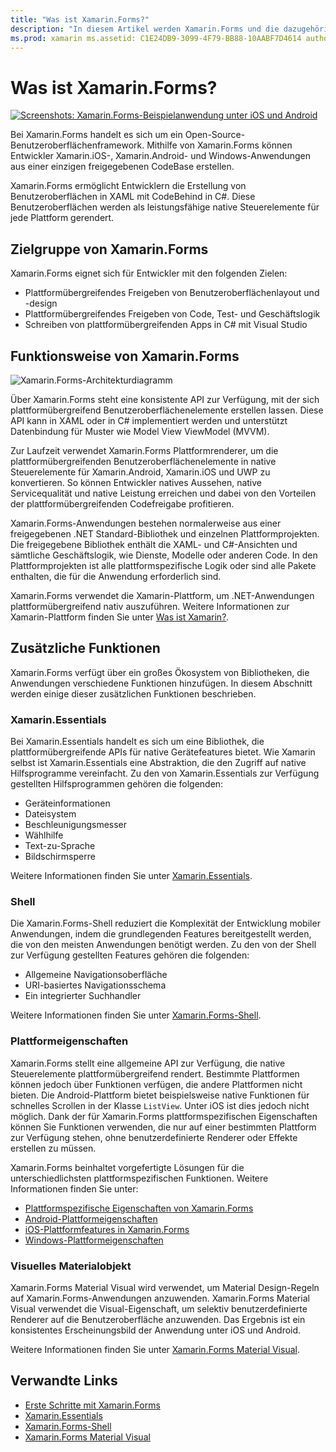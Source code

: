 ```yaml
---
title: "Was ist Xamarin.Forms?"
description: "In diesem Artikel werden Xamarin.Forms und die dazugehörigen Bibliotheken eingeführt."
ms.prod: xamarin ms.assetid: C1E24DB9-3099-4F79-BB88-10AABF7D4614 author: profexorgeek ms.author: jusjohns ms.date: 05/28/2020 no-loc: [Xamarin.Forms, Xamarin.Essentials]
---
```


# <a name="what-is-xamarinforms"></a>Was ist Xamarin.Forms?

[![Screenshots: Xamarin.Forms-Beispielanwendung unter iOS und Android](what-is-xamarin-forms-images/xamarin-forms-app-cropped.png)](what-is-xamarin-forms-images/xamarin-forms-app.png#lightbox)

Bei Xamarin.Forms handelt es sich um ein Open-Source-Benutzeroberflächenframework. Mithilfe von Xamarin.Forms können Entwickler Xamarin.iOS-, Xamarin.Android- und Windows-Anwendungen aus einer einzigen freigegebenen CodeBase erstellen.

Xamarin.Forms ermöglicht Entwicklern die Erstellung von Benutzeroberflächen in XAML mit CodeBehind in C#. Diese Benutzeroberflächen werden als leistungsfähige native Steuerelemente für jede Plattform gerendert.

## <a name="who-xamarinforms-is-for"></a>Zielgruppe von Xamarin.Forms

Xamarin.Forms eignet sich für Entwickler mit den folgenden Zielen:

- Plattformübergreifendes Freigeben von Benutzeroberflächenlayout und -design
- Plattformübergreifendes Freigeben von Code, Test- und Geschäftslogik
- Schreiben von plattformübergreifenden Apps in C# mit Visual Studio

## <a name="how-xamarinforms-works"></a>Funktionsweise von Xamarin.Forms

![Xamarin.Forms-Architekturdiagramm](what-is-xamarin-forms-images/xamarin-forms-architecture.png)

Über Xamarin.Forms steht eine konsistente API zur Verfügung, mit der sich plattformübergreifend Benutzeroberflächenelemente erstellen lassen. Diese API kann in XAML oder in C# implementiert werden und unterstützt Datenbindung für Muster wie Model View ViewModel (MVVM).

Zur Laufzeit verwendet Xamarin.Forms Plattformrenderer, um die plattformübergreifenden Benutzeroberflächenelemente in native Steuerelemente für Xamarin.Android, Xamarin.iOS und UWP zu konvertieren. So können Entwickler natives Aussehen, native Servicequalität und native Leistung erreichen und dabei von den Vorteilen der plattformübergreifenden Codefreigabe profitieren.

Xamarin.Forms-Anwendungen bestehen normalerweise aus einer freigegebenen .NET Standard-Bibliothek und einzelnen Plattformprojekten. Die freigegebene Bibliothek enthält die XAML- und C#-Ansichten und sämtliche Geschäftslogik, wie Dienste, Modelle oder anderen Code. In den Plattformprojekten ist alle plattformspezifische Logik oder sind alle Pakete enthalten, die für die Anwendung erforderlich sind.

Xamarin.Forms verwendet die Xamarin-Plattform, um .NET-Anwendungen plattformübergreifend nativ auszuführen. Weitere Informationen zur Xamarin-Plattform finden Sie unter [Was ist Xamarin?](~/get-started/what-is-xamarin.md).

## <a name="additional-functionality"></a>Zusätzliche Funktionen

Xamarin.Forms verfügt über ein großes Ökosystem von Bibliotheken, die Anwendungen verschiedene Funktionen hinzufügen. In diesem Abschnitt werden einige dieser zusätzlichen Funktionen beschrieben.

### Xamarin.Essentials

Bei Xamarin.Essentials handelt es sich um eine Bibliothek, die plattformübergreifende APIs für native Gerätefeatures bietet. Wie Xamarin selbst ist Xamarin.Essentials eine Abstraktion, die den Zugriff auf native Hilfsprogramme vereinfacht. Zu den von Xamarin.Essentials zur Verfügung gestellten Hilfsprogrammen gehören die folgenden:

- Geräteinformationen
- Dateisystem
- Beschleunigungsmesser
- Wählhilfe
- Text-zu-Sprache
- Bildschirmsperre

Weitere Informationen finden Sie unter [Xamarin.Essentials](~/essentials/index.md).

### <a name="shell"></a>Shell

Die Xamarin.Forms-Shell reduziert die Komplexität der Entwicklung mobiler Anwendungen, indem die grundlegenden Features bereitgestellt werden, die von den meisten Anwendungen benötigt werden. Zu den von der Shell zur Verfügung gestellten Features gehören die folgenden:

- Allgemeine Navigationsoberfläche
- URI-basiertes Navigationsschema
- Ein integrierter Suchhandler

Weitere Informationen finden Sie unter [Xamarin.Forms-Shell](~/xamarin-forms/app-fundamentals/shell/index.md).

### <a name="platform-specifics"></a>Plattformeigenschaften

Xamarin.Forms stellt eine allgemeine API zur Verfügung, die native Steuerelemente plattformübergreifend rendert. Bestimmte Plattformen können jedoch über Funktionen verfügen, die andere Plattformen nicht bieten. Die Android-Plattform bietet beispielsweise native Funktionen für schnelles Scrollen in der Klasse `ListView`. Unter iOS ist dies jedoch nicht möglich. Dank der für Xamarin.Forms plattformspezifischen Eigenschaften können Sie Funktionen verwenden, die nur auf einer bestimmten Plattform zur Verfügung stehen, ohne benutzerdefinierte Renderer oder Effekte erstellen zu müssen.

Xamarin.Forms beinhaltet vorgefertigte Lösungen für die unterschiedlichsten plattformspezifischen Funktionen. Weitere Informationen finden Sie unter:

- [Plattformspezifische Eigenschaften von Xamarin.Forms](~/xamarin-forms/platform/platform-specifics/index.md)
- [Android-Plattformeigenschaften](~/xamarin-forms/platform/android/index.md)
- [iOS-Plattformfeatures in Xamarin.Forms](~/xamarin-forms/platform/ios/index.md)
- [Windows-Plattformeigenschaften](~/xamarin-forms/platform/windows/index.md)

### <a name="material-visual"></a>Visuelles Materialobjekt

Xamarin.Forms Material Visual wird verwendet, um Material Design-Regeln auf Xamarin.Forms-Anwendungen anzuwenden. Xamarin.Forms Material Visual verwendet die Visual-Eigenschaft, um selektiv benutzerdefinierte Renderer auf die Benutzeroberfläche anzuwenden. Das Ergebnis ist ein konsistentes Erscheinungsbild der Anwendung unter iOS und Android.

Weitere Informationen finden Sie unter [Xamarin.Forms Material Visual](~/xamarin-forms/user-interface/visual/material-visual.md).

## <a name="related-links"></a>Verwandte Links

- [Erste Schritte mit Xamarin.Forms](~/xamarin-forms/index.yml)
- [Xamarin.Essentials](~/essentials/index.md)
- [Xamarin.Forms-Shell](~/xamarin-forms/app-fundamentals/shell/index.md)
- [Xamarin.Forms Material Visual](~/xamarin-forms/user-interface/visual/material-visual.md)

